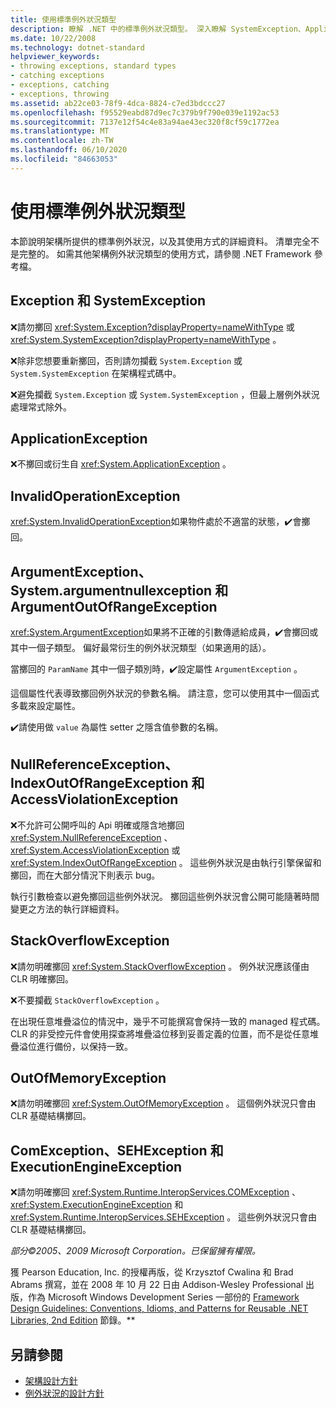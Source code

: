 ```yaml
---
title: 使用標準例外狀況類型
description: 瞭解 .NET 中的標準例外狀況類型。 深入瞭解 SystemException、ApplicationException、ArgumentException、ComException 等等。
ms.date: 10/22/2008
ms.technology: dotnet-standard
helpviewer_keywords:
- throwing exceptions, standard types
- catching exceptions
- exceptions, catching
- exceptions, throwing
ms.assetid: ab22ce03-78f9-4dca-8824-c7ed3bdccc27
ms.openlocfilehash: f95529eabd87d9ec7c379b9f790e039e1192ac53
ms.sourcegitcommit: 7137e12f54c4e83a94ae43ec320f8cf59c1772ea
ms.translationtype: MT
ms.contentlocale: zh-TW
ms.lasthandoff: 06/10/2020
ms.locfileid: "84663053"
---
```

# <a name="using-standard-exception-types"></a>使用標準例外狀況類型
本節說明架構所提供的標準例外狀況，以及其使用方式的詳細資料。 清單完全不是完整的。 如需其他架構例外狀況類型的使用方式，請參閱 .NET Framework 參考檔。

## <a name="exception-and-systemexception"></a>Exception 和 SystemException
 ❌請勿擲回 <xref:System.Exception?displayProperty=nameWithType> 或 <xref:System.SystemException?displayProperty=nameWithType> 。

 ❌除非您想要重新擲回，否則請勿攔截 `System.Exception` 或 `System.SystemException` 在架構程式碼中。

 ❌避免攔截 `System.Exception` 或 `System.SystemException` ，但最上層例外狀況處理常式除外。

## <a name="applicationexception"></a>ApplicationException
 ❌不擲回或衍生自 <xref:System.ApplicationException> 。

## <a name="invalidoperationexception"></a>InvalidOperationException
 <xref:System.InvalidOperationException>如果物件處於不適當的狀態，✔️會擲回。

## <a name="argumentexception-argumentnullexception-and-argumentoutofrangeexception"></a>ArgumentException、System.argumentnullexception 和 ArgumentOutOfRangeException
 <xref:System.ArgumentException>如果將不正確的引數傳遞給成員，✔️會擲回或其中一個子類型。 偏好最常衍生的例外狀況類型（如果適用的話）。

 當擲回的 `ParamName` 其中一個子類別時，✔️設定屬性 `ArgumentException` 。

 這個屬性代表導致擲回例外狀況的參數名稱。 請注意，您可以使用其中一個函式多載來設定屬性。

 ✔️請使用做 `value` 為屬性 setter 之隱含值參數的名稱。

## <a name="nullreferenceexception-indexoutofrangeexception-and-accessviolationexception"></a>NullReferenceException、IndexOutOfRangeException 和 AccessViolationException
 ❌不允許可公開呼叫的 Api 明確或隱含地擲回 <xref:System.NullReferenceException> 、 <xref:System.AccessViolationException> 或 <xref:System.IndexOutOfRangeException> 。 這些例外狀況是由執行引擎保留和擲回，而在大部分情況下則表示 bug。

 執行引數檢查以避免擲回這些例外狀況。 擲回這些例外狀況會公開可能隨著時間變更之方法的執行詳細資料。

## <a name="stackoverflowexception"></a>StackOverflowException
 ❌請勿明確擲回 <xref:System.StackOverflowException> 。 例外狀況應該僅由 CLR 明確擲回。

 ❌不要攔截 `StackOverflowException` 。

 在出現任意堆疊溢位的情況中，幾乎不可能撰寫會保持一致的 managed 程式碼。 CLR 的非受控元件會使用探查將堆疊溢位移到妥善定義的位置，而不是從任意堆疊溢位進行備份，以保持一致。

## <a name="outofmemoryexception"></a>OutOfMemoryException
 ❌請勿明確擲回 <xref:System.OutOfMemoryException> 。 這個例外狀況只會由 CLR 基礎結構擲回。

## <a name="comexception-sehexception-and-executionengineexception"></a>ComException、SEHException 和 ExecutionEngineException
 ❌請勿明確擲回 <xref:System.Runtime.InteropServices.COMException> 、 <xref:System.ExecutionEngineException> 和 <xref:System.Runtime.InteropServices.SEHException> 。 這些例外狀況只會由 CLR 基礎結構擲回。

 *部分©2005、2009 Microsoft Corporation。已保留擁有權限。*

 獲 Pearson Education, Inc. 的授權再版，從 Krzysztof Cwalina 和 Brad Abrams 撰寫，並在 2008 年 10 月 22 日由 Addison-Wesley Professional 出版，作為 Microsoft Windows Development Series 一部份的 [Framework Design Guidelines: Conventions, Idioms, and Patterns for Reusable .NET Libraries, 2nd Edition](https://www.informit.com/store/framework-design-guidelines-conventions-idioms-and-9780321545619) 節錄。**

## <a name="see-also"></a>另請參閱

- [架構設計方針](index.md)
- [例外狀況的設計方針](exceptions.md)
